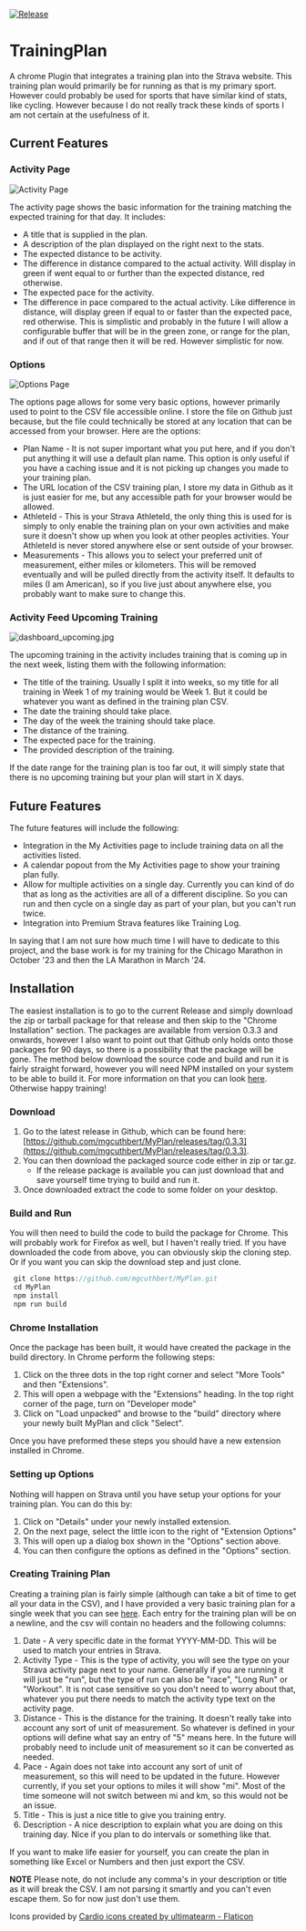 [![Release](https://github.com/mgcuthbert/MyPlan/actions/workflows/release.yml/badge.svg)](https://github.com/mgcuthbert/MyPlan/actions/workflows/release.yml)

# TrainingPlan
A chrome Plugin that integrates a training plan into the Strava website. This training plan would primarily be for running as that is my primary sport. However could probably be used for sports that have similar kind of stats, like cycling. However because I do not really track these kinds of sports I am not certain at the usefulness of it.

## Current Features

### Activity Page
![Activity Page](docs/images/activitypage.jpg)

The activity page shows the basic information for the training matching the expected training for that day. It includes:
- A title that is supplied in the plan.
- A description of the plan displayed on the right next to the stats.
- The expected distance to be activity.
- The difference in distance compared to the actual activity. Will display in green if went equal to or further than the expected distance, red otherwise.
- The expected pace for the activity.
- The difference in pace compared to the actual activity. Like difference in distance, will display green if equal to or faster than the expected pace, red otherwise. This is simplistic and probably in the future I will allow a configurable buffer that will be in the green zone, or range for the plan, and if out of that range then it will be red. However simplistic for now.

### Options
![Options Page](docs/images/options.jpg)

The options page allows for some very basic options, however primarily used to point to the CSV file accessible online. I store the file on Github just because, but the file could technically be stored at any location that can be accessed from your browser. Here are the options:
- Plan Name - It is not super important what you put here, and if you don't put anything it will use a default plan name. This option is only useful if you have a caching issue and it is not picking up changes you made to your training plan.
- The URL location of the CSV training plan, I store my data in Github as it is just easier for me, but any accessible path for your browser would be allowed.
- AthleteId - This is your Strava AthleteId, the only thing this is used for is simply to only enable the training plan on your own activities and make sure it doesn't show up when you look at other peoples activities. Your AthleteId is never stored anywhere else or sent outside of your browser.
- Measurements - This allows you to select your preferred unit of measurement, either miles or kilometers. This will be removed eventually and will be pulled directly from the activity itself. It defaults to miles (I am American), so if you live just about anywhere else, you probably want to make sure to change this.

### Activity Feed Upcoming Training
![dashboard_upcoming.jpg](docs/images/dashboard_upcoming.jpg)

The upcoming training in the activity includes training that is coming up in the next week, listing them with the following information:
- The title of the training. Usually I split it into weeks, so my title for all training in Week 1 of my training would be Week 1. But it could be whatever you want as defined in the training plan CSV.
- The date the training should take place.
- The day of the week the training should take place.
- The distance of the training.
- The expected pace for the training.
- The provided description of the training.

If the date range for the training plan is too far out, it will simply state that there is no upcoming training but your plan will start in X days.

## Future Features
The future features will include the following:
- Integration in the My Activities page to include training data on all the activities listed.
- A calendar popout from the My Activities page to show your training plan fully.
- Allow for multiple activities on a single day. Currently you can kind of do that as long as the activities are all of a different discipline. So you can run and then cycle on a single day as part of your plan, but you can't run twice.
- Integration into Premium Strava features like Training Log.

In saying that I am not sure how much time I will have to dedicate to this project, and the base work is for my training for the Chicago Marathon in October '23 and then the LA Marathon in March '24.

## Installation
The easiest installation is to go to the current Release and simply download the zip or tarball package for that release and then skip to the "Chrome Installation" section. The packages are available from version 0.3.3 and onwards, however I also want to point out that Github only holds onto those packages for 90 days, so there is a possibility that the package will be gone. The method below download the source code and build and run it is fairly straight forward, however you will need NPM installed on your system to be able to build it. For more information on that you can look [here](https://docs.npmjs.com/downloading-and-installing-node-js-and-npm). Otherwise happy training!

### Download
1. Go to the latest release in Github, which can be found here: [https://github.com/mgcuthbert/MyPlan/releases/tag/0.3.3](https://github.com/mgcuthbert/MyPlan/releases/tag/0.3.3). 
2. You can then download the packaged source code either in zip or tar.gz.
    - If the release package is available you can just download that and save yourself time trying to build and run it.
4. Once downloaded extract the code to some folder on your desktop.

### Build and Run
You will then need to build the code to build the package for Chrome. This will probably work for Firefox as well, but I haven't really tried. If you have downloaded the code from above, you can obviously skip the cloning step. Or if you want you can skip the download step and just clone. 
```js
 git clone https://github.com/mgcuthbert/MyPlan.git
 cd MyPlan
 npm install
 npm run build 
```

### Chrome Installation
Once the package has been built, it would have created the package in the build directory. In Chrome perform the following steps:
1. Click on the three dots in the top right corner and select "More Tools" and then "Extensions".
2. This will open a webpage with the "Extensions" heading. In the top right corner of the page, turn on "Developer mode"
3. Click on "Load unpacked" and browse to the "build" directory where your newly built MyPlan and click "Select".

Once you have preformed these steps you should have a new extension installed in Chrome.

### Setting up Options
Nothing will happen on Strava until you have setup your options for your training plan. You can do this by:
1. Click on "Details" under your newly installed extension.
2. On the next page, select the little icon to the right of "Extension Options"
3. This will open up a dialog box shown in the "Options" section above.
4. You can then configure the options as defined in the "Options" section.

### Creating Training Plan
Creating a training plan is fairly simple (although can take a bit of time to get all your data in the CSV), and I have provided a very basic training plan for a single week that you can see [here](plans/sample.csv). Each entry for the training plan will be on a newline, and the csv will contain no headers and the following columns:
1. Date - A very specific date in the format YYYY-MM-DD. This will be used to match your entries in Strava.
2. Activity Type - This is the type of activity, you will see the type on your Strava activity page next to your name. Generally if you are running it will just be "run", but the type of run can also be "race", "Long Run" or "Workout". It is not case sensitive so you don't need to worry about that, whatever you put there needs to match the activity type text on the activity page.
3. Distance - This is the distance for the training. It doesn't really take into account any sort of unit of measurement. So whatever is defined in your options will define what say an entry of "5" means here. In the future will probably need to include unit of measurement so it can be converted as needed.
4. Pace - Again does not take into account any sort of unit of measurement, so this will need to be updated in the future. However currently, if you set your options to miles it will show "mi". Most of the time someone will not switch between mi and km, so this would not be an issue.
5. Title - This is just a nice title to give you training entry.
6. Description - A nice description to explain what you are doing on this training day. Nice if you plan to do intervals or something like that. 

If you want to make life easier for yourself, you can create the plan in something like Excel or Numbers and then just export the CSV. 

**NOTE** Please note, do not include any comma's in your description or title as it will break the CSV. I am not parsing it smartly and you can't even escape them. So for now just don't use them.

Icons provided by <a href="https://www.flaticon.com/free-icons/cardio" title="cardio icons">Cardio icons created by ultimatearm - Flaticon</a>

